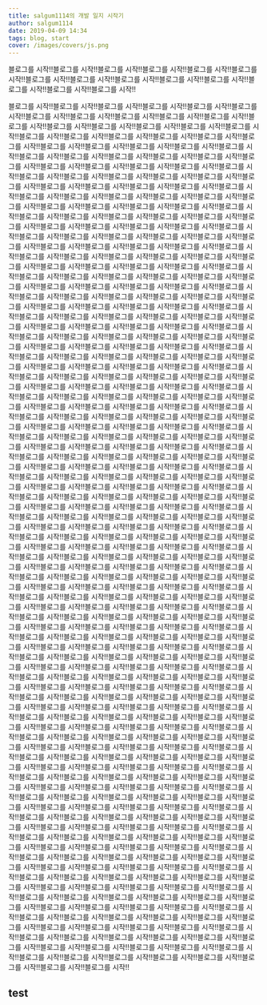 ```yaml
---
title: salgum1114의 개발 일지 시작기
author: salgum1114
date: 2019-04-09 14:34
tags: blog, start
cover: /images/covers/js.png
---
```


블로그를 시작!!블로그를 시작!!블로그를 시작!!블로그를 시작!!블로그를 시작!!블로그를 시작!!블로그를 시작!!블로그를 시작!!블로그를 시작!!블로그를 시작!!블로그를 시작!!블로그를 시작!!블로그를 시작!!블로그를 시작!!

블로그를 시작!!블로그를 시작!!블로그를 시작!!블로그를 시작!!블로그를 시작!!블로그를 시작!!블로그를 시작!!블로그를 시작!!블로그를 시작!!블로그를 시작!!블로그를 시작!!블로그를 시작!!블로그를 시작!!블로그를 시작!!블로그를 시작!!블로그를 시작!!블로그를 시작!!블로그를 시작!!블로그를 시작!!블로그를 시작!!블로그를 시작!!블로그를 시작!!블로그를 시작!!블로그를 시작!!블로그를 시작!!블로그를 시작!!블로그를 시작!!블로그를 시작!!블로그를 시작!!블로그를 시작!!블로그를 시작!!블로그를 시작!!블로그를 시작!!블로그를 시작!!블로그를 시작!!블로그를 시작!!블로그를 시작!!블로그를 시작!!블로그를 시작!!블로그를 시작!!블로그를 시작!!블로그를 시작!!블로그를 시작!!블로그를 시작!!블로그를 시작!!블로그를 시작!!블로그를 시작!!블로그를 시작!!블로그를 시작!!블로그를 시작!!블로그를 시작!!블로그를 시작!!블로그를 시작!!블로그를 시작!!블로그를 시작!!블로그를 시작!!블로그를 시작!!블로그를 시작!!블로그를 시작!!블로그를 시작!!블로그를 시작!!블로그를 시작!!블로그를 시작!!블로그를 시작!!블로그를 시작!!블로그를 시작!!블로그를 시작!!블로그를 시작!!블로그를 시작!!블로그를 시작!!블로그를 시작!!블로그를 시작!!블로그를 시작!!블로그를 시작!!블로그를 시작!!블로그를 시작!!블로그를 시작!!블로그를 시작!!블로그를 시작!!블로그를 시작!!블로그를 시작!!블로그를 시작!!블로그를 시작!!블로그를 시작!!블로그를 시작!!블로그를 시작!!블로그를 시작!!블로그를 시작!!블로그를 시작!!블로그를 시작!!블로그를 시작!!블로그를 시작!!블로그를 시작!!블로그를 시작!!블로그를 시작!!블로그를 시작!!블로그를 시작!!블로그를 시작!!블로그를 시작!!블로그를 시작!!블로그를 시작!!블로그를 시작!!블로그를 시작!!블로그를 시작!!블로그를 시작!!블로그를 시작!!블로그를 시작!!블로그를 시작!!블로그를 시작!!블로그를 시작!!블로그를 시작!!블로그를 시작!!블로그를 시작!!블로그를 시작!!블로그를 시작!!블로그를 시작!!블로그를 시작!!블로그를 시작!!블로그를 시작!!블로그를 시작!!블로그를 시작!!블로그를 시작!!블로그를 시작!!블로그를 시작!!블로그를 시작!!블로그를 시작!!블로그를 시작!!블로그를 시작!!블로그를 시작!!블로그를 시작!!블로그를 시작!!블로그를 시작!!블로그를 시작!!블로그를 시작!!블로그를 시작!!블로그를 시작!!블로그를 시작!!블로그를 시작!!블로그를 시작!!블로그를 시작!!블로그를 시작!!블로그를 시작!!블로그를 시작!!블로그를 시작!!블로그를 시작!!블로그를 시작!!블로그를 시작!!블로그를 시작!!블로그를 시작!!블로그를 시작!!블로그를 시작!!블로그를 시작!!블로그를 시작!!블로그를 시작!!블로그를 시작!!블로그를 시작!!블로그를 시작!!블로그를 시작!!블로그를 시작!!블로그를 시작!!블로그를 시작!!블로그를 시작!!블로그를 시작!!블로그를 시작!!블로그를 시작!!블로그를 시작!!블로그를 시작!!블로그를 시작!!블로그를 시작!!블로그를 시작!!블로그를 시작!!블로그를 시작!!블로그를 시작!!블로그를 시작!!블로그를 시작!!블로그를 시작!!블로그를 시작!!블로그를 시작!!블로그를 시작!!블로그를 시작!!블로그를 시작!!블로그를 시작!!블로그를 시작!!블로그를 시작!!블로그를 시작!!블로그를 시작!!블로그를 시작!!블로그를 시작!!블로그를 시작!!블로그를 시작!!블로그를 시작!!블로그를 시작!!블로그를 시작!!블로그를 시작!!블로그를 시작!!블로그를 시작!!블로그를 시작!!블로그를 시작!!블로그를 시작!!블로그를 시작!!블로그를 시작!!블로그를 시작!!블로그를 시작!!블로그를 시작!!블로그를 시작!!블로그를 시작!!블로그를 시작!!블로그를 시작!!블로그를 시작!!블로그를 시작!!블로그를 시작!!블로그를 시작!!블로그를 시작!!블로그를 시작!!블로그를 시작!!블로그를 시작!!블로그를 시작!!블로그를 시작!!블로그를 시작!!블로그를 시작!!블로그를 시작!!블로그를 시작!!블로그를 시작!!블로그를 시작!!블로그를 시작!!블로그를 시작!!블로그를 시작!!블로그를 시작!!블로그를 시작!!블로그를 시작!!블로그를 시작!!블로그를 시작!!블로그를 시작!!블로그를 시작!!블로그를 시작!!블로그를 시작!!블로그를 시작!!블로그를 시작!!블로그를 시작!!블로그를 시작!!블로그를 시작!!블로그를 시작!!블로그를 시작!!블로그를 시작!!블로그를 시작!!블로그를 시작!!블로그를 시작!!블로그를 시작!!블로그를 시작!!블로그를 시작!!블로그를 시작!!블로그를 시작!!블로그를 시작!!블로그를 시작!!블로그를 시작!!블로그를 시작!!블로그를 시작!!블로그를 시작!!블로그를 시작!!블로그를 시작!!블로그를 시작!!블로그를 시작!!블로그를 시작!!블로그를 시작!!블로그를 시작!!블로그를 시작!!블로그를 시작!!블로그를 시작!!블로그를 시작!!블로그를 시작!!블로그를 시작!!블로그를 시작!!블로그를 시작!!블로그를 시작!!블로그를 시작!!블로그를 시작!!블로그를 시작!!블로그를 시작!!블로그를 시작!!블로그를 시작!!블로그를 시작!!블로그를 시작!!블로그를 시작!!블로그를 시작!!블로그를 시작!!블로그를 시작!!블로그를 시작!!블로그를 시작!!블로그를 시작!!블로그를 시작!!블로그를 시작!!블로그를 시작!!블로그를 시작!!블로그를 시작!!블로그를 시작!!블로그를 시작!!블로그를 시작!!블로그를 시작!!블로그를 시작!!블로그를 시작!!블로그를 시작!!블로그를 시작!!블로그를 시작!!블로그를 시작!!블로그를 시작!!블로그를 시작!!블로그를 시작!!블로그를 시작!!블로그를 시작!!블로그를 시작!!블로그를 시작!!블로그를 시작!!블로그를 시작!!블로그를 시작!!블로그를 시작!!블로그를 시작!!블로그를 시작!!블로그를 시작!!블로그를 시작!!블로그를 시작!!블로그를 시작!!블로그를 시작!!블로그를 시작!!블로그를 시작!!블로그를 시작!!블로그를 시작!!블로그를 시작!!블로그를 시작!!블로그를 시작!!블로그를 시작!!블로그를 시작!!블로그를 시작!!블로그를 시작!!블로그를 시작!!블로그를 시작!!블로그를 시작!!블로그를 시작!!블로그를 시작!!블로그를 시작!!블로그를 시작!!블로그를 시작!!블로그를 시작!!블로그를 시작!!블로그를 시작!!블로그를 시작!!블로그를 시작!!블로그를 시작!!블로그를 시작!!블로그를 시작!!블로그를 시작!!블로그를 시작!!블로그를 시작!!블로그를 시작!!블로그를 시작!!블로그를 시작!!블로그를 시작!!블로그를 시작!!블로그를 시작!!블로그를 시작!!블로그를 시작!!블로그를 시작!!블로그를 시작!!블로그를 시작!!블로그를 시작!!블로그를 시작!!블로그를 시작!!블로그를 시작!!블로그를 시작!!블로그를 시작!!블로그를 시작!!블로그를 시작!!블로그를 시작!!블로그를 시작!!블로그를 시작!!블로그를 시작!!블로그를 시작!!블로그를 시작!!블로그를 시작!!블로그를 시작!!블로그를 시작!!블로그를 시작!!블로그를 시작!!블로그를 시작!!블로그를 시작!!블로그를 시작!!블로그를 시작!!블로그를 시작!!블로그를 시작!!블로그를 시작!!블로그를 시작!!블로그를 시작!!블로그를 시작!!블로그를 시작!!블로그를 시작!!블로그를 시작!!블로그를 시작!!블로그를 시작!!블로그를 시작!!블로그를 시작!!블로그를 시작!!블로그를 시작!!블로그를 시작!!블로그를 시작!!블로그를 시작!!블로그를 시작!!블로그를 시작!!블로그를 시작!!블로그를 시작!!블로그를 시작!!블로그를 시작!!블로그를 시작!!블로그를 시작!!블로그를 시작!!블로그를 시작!!블로그를 시작!!블로그를 시작!!블로그를 시작!!블로그를 시작!!블로그를 시작!!블로그를 시작!!블로그를 시작!!블로그를 시작!!블로그를 시작!!블로그를 시작!!블로그를 시작!!블로그를 시작!!블로그를 시작!!블로그를 시작!!블로그를 시작!!블로그를 시작!!블로그를 시작!!블로그를 시작!!블로그를 시작!!블로그를 시작!!블로그를 시작!!블로그를 시작!!블로그를 시작!!블로그를 시작!!블로그를 시작!!블로그를 시작!!블로그를 시작!!블로그를 시작!!블로그를 시작!!블로그를 시작!!블로그를 시작!!블로그를 시작!!블로그를 시작!!블로그를 시작!!블로그를 시작!!블로그를 시작!!블로그를 시작!!블로그를 시작!!블로그를 시작!!블로그를 시작!!블로그를 시작!!블로그를 시작!!블로그를 시작!!블로그를 시작!!블로그를 시작!!블로그를 시작!!블로그를 시작!!블로그를 시작!!블로그를 시작!!블로그를 시작!!블로그를 시작!!블로그를 시작!!블로그를 시작!!블로그를 시작!!블로그를 시작!!블로그를 시작!!블로그를 시작!!블로그를 시작!!블로그를 시작!!블로그를 시작!!블로그를 시작!!블로그를 시작!!

## test